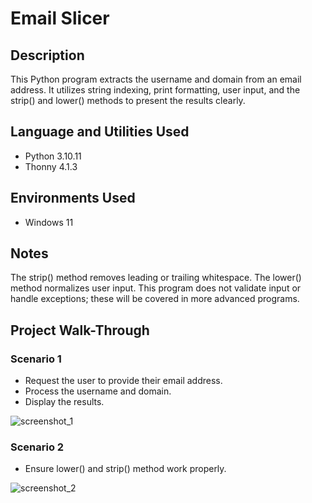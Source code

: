 # Email Slicer


## Description
This Python program extracts the username and domain from an email address. It utilizes string indexing, print formatting, user input, and the strip() and lower() methods to present the results clearly.


## Language and Utilities Used
- Python 3.10.11
- Thonny 4.1.3

## Environments Used 
- Windows 11

## Notes
The strip() method removes leading or trailing whitespace. The lower() method normalizes user input. This program does not validate input or handle exceptions; these will be covered in more advanced programs.


## Project Walk-Through

### Scenario 1
- Request the user to provide their email address.
- Process the username and domain.
- Display the results.
  
![screenshot_1](https://github.com/user-attachments/assets/294de4c1-fa42-4b41-be87-adeb4d347feb)

### Scenario 2
- Ensure lower() and strip() method work properly.

![screenshot_2](https://github.com/user-attachments/assets/2297ed6f-e2ac-4028-9103-38330d5e2bf2)
